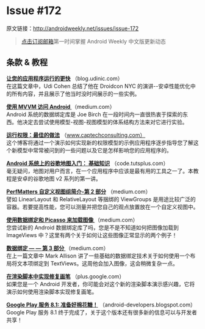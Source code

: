 # Issue #172

>
原文链接：<http://androidweekly.net/issues/issue-172>

> [点击订阅邮箱](http://tinyletter.com/androidweeklycn)第一时间掌握 Android Weekly 中文版更新动态

## 条款 & 教程

**[让您的应用程序运行的更快](http://blog.udinic.com/2015/09/15/speed-up-your-app)**
（blog.udinic.com）  
在这篇文章中，Udi Cohen 总结了他在 Droidcon NYC 的演讲--安卓性能优化中的所有内容，并且展示了他当时没时间展示的一些实例。

**[使用 MVVM 访问 Android ](https://medium.com/ribot-labs/approaching-android-with-mvvm-8ceec02d5442)**
（medium.com）  
Android 系统的数据绑定库是 Joe Birch 在一段时间内一直很热衷于探索的东西。他决定去尝试使用模型-视图-视图模型的体系结构方法来对它进行实验。

**[运行权限：最佳的做法](http://www.captechconsulting.com/blogs/runtime-permissions-best-practices-and-how-to-gracefully-handle-permission-removal)**
（www.captechconsulting.com）  
这个博客将通过一个演示如何实现新的权限模型的示例应用程序逐步指导您了解这个新模型中常常被问到的一些问题以及它是怎样影响您的应用程序的。

**[Android 系统上的谷歌地图入门： 基础知识](http://code.tutsplus.com/tutorials/getting-started-with-google-maps-for-android-basics--cms-24635)**
（code.tutsplus.com）  
毫无疑问，地图对用户而言，在一个应用程序中应该是最有用的工具之一了。本教程是安卓的谷歌地图 v2 系列的第一讲。

**[PerfMatters 自定义视图组简介-第 2 部分](https://medium.com/android-news/perfmatters-introduction-to-custom-viewgroups-to-improve-performance-part-2-f14fbcd47c)**
（medium.com）  
譬如 LinearLayout 和 RelativeLayout 等捆绑的 ViewGroups 是用途比较广泛的容器。若要提高性能，您可以测量并把您自己的观点放置放在一个自定义视图中。

**[使用数据绑定和 Picasso 来加载图像 ](https://medium.com/@ivanc/loading-images-with-data-binding-and-picasso-555dad683fdc)**
（medium.com）  
您尝试新的 Android 数据绑定库了吗，您是不是不知道如何把图像加载到 ImageViews 中？这里有两个关于如何让这些图像正常显示的两个例子！

**[数据绑定 — — 第 3 部分 ](https://medium.com/@ivanc/loading-images-with-data-binding-and-picasso-555dad683fdc)**
（medium.com）  
在上一篇文章中 Mark Allison 讲了一些基础的数据绑定技术关于如何使用一个布局将文本项绑定到 TextViews。这周他会加入图像，这会稍微复杂一点。

**[在渲染脚本中实现修复画笔](https://plus.google.com/+RomainGuy/posts/M3ueUxUpBs1)**
（plus.google.com）  
如果您是一个 Android 开发者，你可能会对这个新的渲染脚本演示感兴趣，它将演示如何使用渲染脚本实现修复画笔。

**[Google Play 服务 8.1: 准备好棉花糖！](http://android-developers.blogspot.com/2015/09/google-play-services-81-get-ready-for.html)**
（android-developers.blogspot.com）  
Google Play 服务 8.1 终于完成了，关于这个版本还有很多新的信息可以与开发者共享！


















